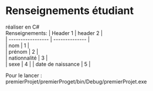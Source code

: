# Renseignements étudiant

réaliser en C#     
Renseignements:
| Header 1          |   header 2      |       
| ----------------- | -------------- |     
| nom               |        1        |         
| prénom            |        2        |         
| nationnalité      |        3        |     
| sexe              |        4        |
| date de naissance |        5        |      


Pour le lancer :     
premierProjet/premierProget/bin/Debug/premierProjet.exe
